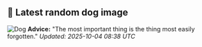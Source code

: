 ## 🐶 Latest random dog image
![Dog](https://images.dog.ceo/breeds/saluki/n02091831_13767.jpg)
**Advice:** "The most important thing is the thing most easily forgotten."
*Updated: 2025-10-04 08:38 UTC*
